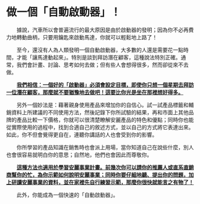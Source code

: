 # 做一個「自動啟動器」！

  據說，汽車所以會普遍流行的最大原因是由於啟動器的發明；因為你不必再費力地轉動曲柄，只要用鑰匙來啟動馬達，你就可以輕鬆地上路了！

  至今，還沒有人為人類發明一個自動啟動器，大多數的人還是需要花一點時間，才能「讓馬達動起來」。特別是談到拜訪潛在顧客，這種說法特別正確。通常，我們會計畫、討論、思考如何去做；但有些人會想得很多，然而卻從來不去做。

  [**我們相信：一個好的「啟動器」必須會設定目標，即使你只想一個星期去拜訪一位潛在顧客，那麼就不要猶豫地去做吧！這要比你光是坐在那裡想好得多。**](zuo-yi-zi-qi.md)

  另外一個妙法是：藉著親身使用產品來增加你的自信心。試一試產品標籤和輔銷資料上所建議的不同使用方法，然後記錄下你所試驗的結果，再和市面上其他品牌的產品比較一下價格，你就可以很清楚瞭解安麗產品的特色和優點；同時你也能從實際使用的過程中，找到合適自己的敘述方式，並以自己的方式將它表達出來。如此，你不但會覺得更自在，連聽你講話的人也會受到你的影響。

  你所學習的產品知識在銷售時也會派上用場，當你知道自己在說些什麼，別人也會很容易就明白你的意思；自然地，他們也會因此而尊敬你。

  [**這種方法也適用於學習安麗事業計畫。前幾次你可以請你的推薦人或直系直銷商幫你的忙，為你示範如何說明安麗事業；同時你要仔細地聽、提出你的問題，加上研讀安麗事業的資料，並在家裡先自行練習示範，那麼你很快就能言之有物了！**](zuo-yi-zi-qi.md)

  此外，你能成為一個快速的「自動啟動器」。


